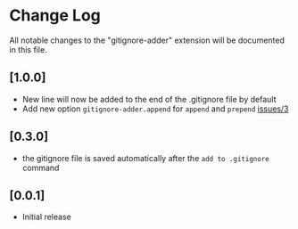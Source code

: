 # Change Log

All notable changes to the "gitignore-adder" extension will be documented in this file.

## [1.0.0]

- New line will now be added to the end of the .gitignore file by default
- Add new option `gitignore-adder.append` for `append` and `prepend` [issues/3](https://github.com/abeatrix/gitignore-adder/issues/3)

## [0.3.0]

- the gitignore file is saved automatically after the `add to .gitignore` command

## [0.0.1]

- Initial release
